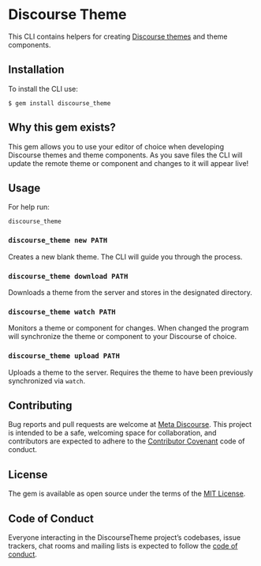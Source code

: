 # Discourse Theme

This CLI contains helpers for creating [Discourse themes](https://meta.discourse.org/c/theme) and theme components.

## Installation

To install the CLI use:

    $ gem install discourse_theme

## Why this gem exists?

This gem allows you to use your editor of choice when developing Discourse themes and theme components. As you save files the CLI will update the remote theme or component and changes to it will appear live!

## Usage

For help run:

```
discourse_theme
```

### `discourse_theme new PATH`

Creates a new blank theme. The CLI will guide you through the process.

### `discourse_theme download PATH`

Downloads a theme from the server and stores in the designated directory.

### `discourse_theme watch PATH`

Monitors a theme or component for changes. When changed the program will synchronize the theme or component to your Discourse of choice.

### `discourse_theme upload PATH`

Uploads a theme to the server. Requires the theme to have been previously synchronized via `watch`.

## Contributing

Bug reports and pull requests are welcome at [Meta Discourse](https://meta.discourse.org). This project is intended to be a safe, welcoming space for collaboration, and contributors are expected to adhere to the [Contributor Covenant](http://contributor-covenant.org) code of conduct.

## License

The gem is available as open source under the terms of the [MIT License](https://opensource.org/licenses/MIT).

## Code of Conduct

Everyone interacting in the DiscourseTheme project’s codebases, issue trackers, chat rooms and mailing lists is expected to follow the [code of conduct](https://github.com/SamSaffron/discourse_theme/blob/master/CODE_OF_CONDUCT.md).
